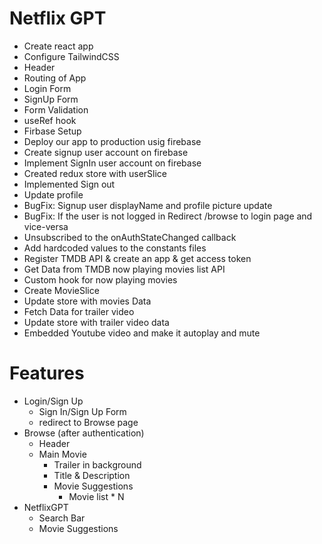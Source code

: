 # Netflix GPT
- Create react app
- Configure TailwindCSS
- Header
- Routing of App
- Login Form
- SignUp Form
- Form Validation
- useRef hook
- Firbase Setup
- Deploy our app to production usig firebase
- Create signup user account on firebase
- Implement SignIn user account on firebase
- Created redux store with userSlice
- Implemented Sign out
- Update profile
- BugFix: Signup user displayName and profile picture update
- BugFix: If the user is not logged in Redirect /browse to login page and vice-versa
- Unsubscribed to the onAuthStateChanged callback
- Add hardcoded values to the constants files
- Register TMDB API & create an app & get access token
- Get Data from TMDB now playing movies list API
- Custom hook for now playing movies
- Create MovieSlice
- Update store with movies Data
- Fetch Data for trailer video
- Update store with trailer video data
- Embedded Youtube video and make it autoplay and mute

# Features
- Login/Sign Up
    - Sign In/Sign Up Form
    - redirect to Browse page
- Browse (after authentication)
    - Header
    - Main Movie
        - Trailer in background
        - Title & Description
        - Movie Suggestions
            - Movie list * N
- NetflixGPT
    - Search Bar
    - Movie Suggestions